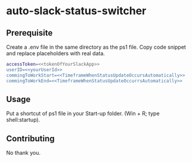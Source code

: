 # auto-slack-status-switcher
 
## Prerequisite

Create a .env file in the same directory as the ps1 file. Copy code snippet and replace placeholders with real data.

```bash
accessToken=<<tokenOfYourSlackApp>>
userID=<<yourUserId>>
commingToWorkStart=<<TimeframeWhenStatusUpdateOccursAutomatically>>
commingToWorkEnd=<<TimeframeWhenStatusUpdateOccurrsAutomatically>>
```

## Usage

Put a shortcut of ps1 file in your Start-up folder. (Win + R; type shell:startup).

## Contributing

No thank you.

